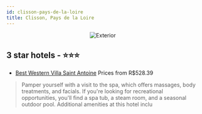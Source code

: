 ```yaml
---
id: clisson-pays-de-la-loire
title: Clisson, Pays de la Loire
---
```


<center><img src="https://i.travelapi.com/hotels/4000000/3890000/3882000/3881945/95c4ab05_z.jpg" alt="Exterior" /></center>


##  3 star hotels - ⭐️⭐️⭐️

-    [Best Western Villa Saint Antoine](https://us.hurb.com/hotels/clisson/best-western-villa-saint-antoine-JNP-JP780844?cmp=18055) Prices from R$528.39
   > Pamper yourself with a visit to the spa, which offers massages, body treatments, and facials. If you're looking for recreational opportunities, you'll find a spa tub, a steam room, and a seasonal outdoor pool. Additional amenities at this hotel inclu
